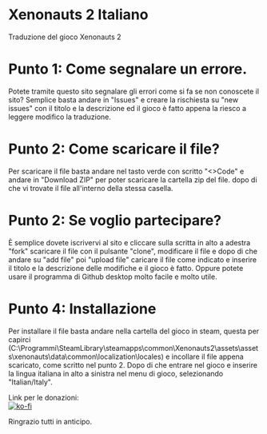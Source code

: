 # Xenonauts 2 Italiano
Traduzione del gioco Xenonauts 2

# Punto 1: Come segnalare un errore.
Potete tramite questo sito segnalare gli errori come si fa se non conoscete il sito?
Semplice basta andare in "Issues" e creare la rischiesta su "new issues" con il titolo e la descrizione ed il gioco è fatto appena la riesco a leggere modifico la traduzione.

# Punto 2: Come scaricare il file?
Per scaricare il file basta andare nel tasto verde con scritto "<>Code" e andare in "Download ZIP" per poter scaricare la cartella zip del file. dopo di che vi trovate il file all'interno della stessa casella.

# Punto 2: Se voglio partecipare?
È semplice dovete iscrivervi al sito e cliccare sulla scritta in alto a adestra "fork" scaricare il file con il pulsante "clone", modificare il file e dopo di che andare su
"add file" poi "upload file" caricare il file come indicato e inserire il titolo e la descrizione delle modifiche e il gioco è fatto. Oppure potete usare il programma di Github desktop molto facile e molto utile.

# Punto 4: Installazione
Per installare il file basta andare nella cartella del gioco in steam, questa per capirci (C:\Programmi\SteamLibrary\steamapps\common\Xenonauts2\assets\assets\xenonauts\data\common\localization\locales) e incollare il file appena scaricato,
come scritto nel punto 2. Dopo di che entrare nel gioco e inserire la lingua italiana in alto a sinistra nel menu di gioco, selezionando "Italian/Italy".

Link per le donazioni: <br>
[![ko-fi](https://ko-fi.com/img/githubbutton_sm.svg)](https://ko-fi.com/X8X2RKY9S)

Ringrazio tutti in anticipo.
